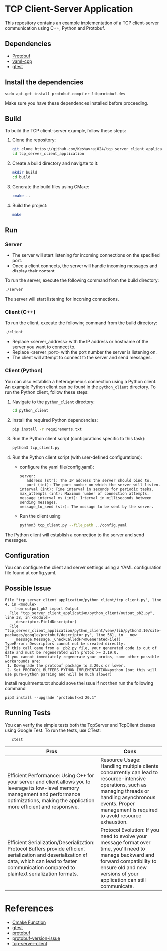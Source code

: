 # TCP Client-Server Application

This repository contains an example implementation of a TCP client-server communication using C++, Python  and Protobuf.

## Dependencies

- [Protobuf](https://developers.google.com/protocol-buffers)
- [yaml-cpp](https://github.com/jbeder/yaml-cpp)
- [gtest](https://github.com/google/googletest)

## Install the dependencies

```
sudo apt-get install protobuf-compiler libprotobuf-dev
```

Make sure you have these dependencies installed before proceeding.

## Build

To build the TCP client-server example, follow these steps:

1. Clone the repository:
   ```sh
   git clone https://github.com/Keshavraj024/tcp_server_client_application.git
   cd tcp_server_client_application
   ```

2. Create a build directory and navigate to it:
   ```sh
   mkdir build
   cd build
   ```

3. Generate the build files using CMake:
   ```sh
   cmake ..
   ```

4. Build the project:
   ```sh
   make
   ```

## Run

### Server

- The server will start listening for incoming connections on the specified port.
- Once a client connects, the server will handle incoming messages and display their content.

To run the server, execute the following command from the build directory:

```sh
./server
```

The server will start listening for incoming connections.

### Client (C++)

To run the client, execute the following command from the build directory:

```sh
./client
```

- Replace <server_address> with the IP address or hostname of the server you want to connect to.
- Replace <server_port> with the port number the server is listening on.
- The client will attempt to connect to the server and send messages.
### Client (Python)

You can also establish a heterogeneous connection using a Python client. An example Python client can be found in the `python_client` directory. To run the Python client, follow these steps:

1. Navigate to the `python_client` directory:
   ```sh
   cd python_client
   ```

2. Install the required Python dependencies:
   ```sh
   pip install -r requirements.txt
   ```

3. Run the Python client script (configurations specific to this task):
   ```sh
   python3 tcp_client.py 
   ```

4. Run the Python client script (with user-defined configurations):
   
   - configure the yaml file(config.yaml):
      ```
      server:
         address (str): The IP address the server should bind to.
         port (int): The port number on which the server will listen.
      interval (int): Time interval in seconds for periodic tasks.
      max_attempts (int): Maximum number of connection attempts.
      message_interval_ms (int): Interval in milliseconds between sending messages.
      message_to_send (str): The message to be sent by the server.
      ```
   - Run the client using
      ```sh
      python3 tcp_client.py --file_path ../config.yaml
      ```

   

The Python client will establish a connection to the server and send messages.

## Configuration

You can configure the client and server settings using a YAML configuration file found at config.yaml.

## Possible Issue

```
File "tcp_server_client_application/python_client/tcp_client.py", line 4, in <module>
    from output_pb2 import Output
  File "tcp_server_client_application/python_client/output_pb2.py", line 38, in <module>
    _descriptor.FieldDescriptor(
  File "tcp_server_client_application/python_client/venv/lib/python3.10/site-packages/google/protobuf/descriptor.py", line 561, in __new__
    _message.Message._CheckCalledFromGeneratedFile()
TypeError: Descriptors cannot not be created directly.
If this call came from a _pb2.py file, your generated code is out of date and must be regenerated with protoc >= 3.19.0.
If you cannot immediately regenerate your protos, some other possible workarounds are:
 1. Downgrade the protobuf package to 3.20.x or lower.
 2. Set PROTOCOL_BUFFERS_PYTHON_IMPLEMENTATION=python (but this will use pure-Python parsing and will be much slower)
```
Install requirments.txt should sove the issue if not then run the following command

```
pip3 install --upgrade "protobuf<=3.20.1"
```

## Running Tests
You can verify the simple tests both the TcpServer and TcpClient classes using Google Test. To run the tests, use CTest:

```
   ctest
```


| Pros | Cons |
|----------|----------|
| Efficient Performance: Using C++ for your server and client allows you to leverage its low-level memory management and performance optimizations, making the application more efficient and responsive. |Resource Usage: Handling multiple clients concurrently can lead to resource-intensive operations, such as managing threads or handling asynchronous events. Proper management is required to avoid resource exhaustion.  |
|Efficient Serialization/Deserialization: Protocol Buffers provide efficient serialization and deserialization of data, which can lead to faster communication compared to plaintext serialization formats. | Protocol Evolution: If you need to evolve your message format over time, you'll need to manage backward and forward compatibility to ensure old and new versions of your application can still communicate.| 

# References
- [Cmake Function](https://cmake.org/cmake/help/latest/command/function.html)
- [gtest](http://google.github.io/googletest/quickstart-cmake.html)
- [protobuf](https://medium.com/geekculture/protocol-buffers-in-c-d60865ae7782)
- [protobuf-version-issue](https://github.com/deepmind/alphafold/issues/478)
- [tcp-server-client](https://www.geeksforgeeks.org/socket-programming-cc/)
